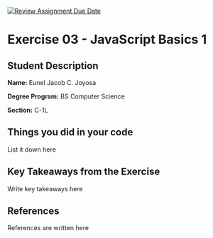 [![Review Assignment Due Date](https://classroom.github.com/assets/deadline-readme-button-22041afd0340ce965d47ae6ef1cefeee28c7c493a6346c4f15d667ab976d596c.svg)](https://classroom.github.com/a/2EnW9dmo)

# Exercise 03 - JavaScript Basics 1

## Student Description

**Name:** Eunel Jacob C. Joyosa

**Degree Program:** BS Computer Science

**Section:** C-1L

## Things you did in your code
List it down here

## Key Takeaways from the Exercise
Write key takeaways here

## References
References are written here